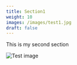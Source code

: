 ```yaml
---
title: Section1
weight: 10
images: /images/test1.jpg
draft: false
---
```

This is my second section

![Test image](/images/test1.jpg "Cool new image")